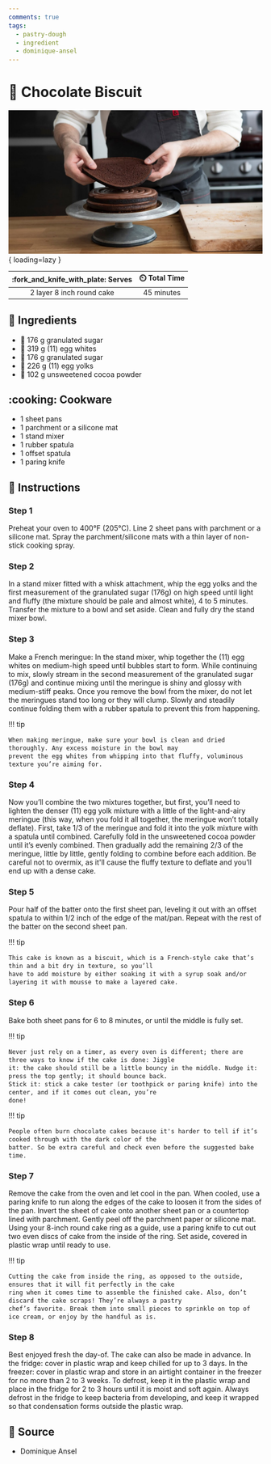 ```yaml
---
comments: true
tags:
  - pastry-dough
  - ingredient
  - dominique-ansel
---
```

# :cake: Chocolate Biscuit

![Chocolate Biscuit](../../assets/images/chocolate-biscuit.jpg){ loading=lazy }

| :fork_and_knife_with_plate: Serves | :timer_clock: Total Time |
|:----------------------------------:|:-----------------------: |
| 2 layer 8 inch round cake | 45 minutes |

## :salt: Ingredients

- :candy: 176 g granulated sugar
- :egg: 319 g (11) egg whites
- :candy: 176 g granulated sugar
- :egg: 226 g (11) egg yolks
- :chocolate_bar: 102 g unsweetened cocoa powder

## :cooking: Cookware

- 1 sheet pans
- 1 parchment or a silicone mat
- 1 stand mixer
- 1 rubber spatula
- 1 offset spatula
- 1 paring knife

## :pencil: Instructions

### Step 1

Preheat your oven to 400°F (205°C). Line 2 sheet pans with parchment or a silicone mat. Spray the parchment/silicone
mats with a thin layer of non-stick cooking spray.

### Step 2

In a stand mixer fitted with a whisk attachment, whip the egg yolks and the first measurement of the granulated sugar
(176g) on high speed until light and fluffy (the mixture should be pale and almost white), 4 to 5 minutes. Transfer the
mixture to a bowl and set aside. Clean and fully dry the stand mixer bowl.

### Step 3

Make a French meringue: In the stand mixer, whip together the (11) egg whites on medium-high speed until bubbles start
to form. While continuing to mix, slowly stream in the second measurement of the granulated sugar (176g) and continue
mixing until the meringue is shiny and glossy with medium-stiff peaks. Once you remove the bowl from the mixer, do not
let the meringues stand too long or they will clump. Slowly and steadily continue folding them with a rubber spatula to
prevent this from happening.

!!! tip

    When making meringue, make sure your bowl is clean and dried thoroughly. Any excess moisture in the bowl may
    prevent the egg whites from whipping into that fluffy, voluminous texture you’re aiming for.

### Step 4

Now you’ll combine the two mixtures together, but first, you’ll need to lighten the denser (11) egg yolk mixture
with a little of the light-and-airy meringue (this way, when you fold it all together, the meringue won’t totally
deflate). First, take 1/3 of the meringue and fold it into the yolk mixture with a spatula until combined. Carefully
fold in the unsweetened cocoa powder until it’s evenly combined. Then gradually add the remaining 2/3 of the meringue,
little by little, gently folding to combine before each addition. Be careful not to overmix, as it'll cause the fluffy
texture to deflate and you’ll end up with a dense cake.

### Step 5

Pour half of the batter onto the first sheet pan, leveling it out with an offset spatula to within 1/2 inch of the edge
of the mat/pan. Repeat with the rest of the batter on the second sheet pan.

!!! tip

    This cake is known as a biscuit, which is a French-style cake that’s thin and a bit dry in texture, so you’ll
    have to add moisture by either soaking it with a syrup soak and/or layering it with mousse to make a layered cake.

### Step 6

Bake both sheet pans for 6 to 8 minutes, or until the middle is fully set.

!!! tip

    Never just rely on a timer, as every oven is different; there are three ways to know if the cake is done: Jiggle
    it: the cake should still be a little bouncy in the middle. Nudge it: press the top gently; it should bounce back.
    Stick it: stick a cake tester (or toothpick or paring knife) into the center, and if it comes out clean, you’re
    done!

!!! tip

    People often burn chocolate cakes because it's harder to tell if it’s cooked through with the dark color of the
    batter. So be extra careful and check even before the suggested bake time.

### Step 7

Remove the cake from the oven and let cool in the pan. When cooled, use a paring knife to run along the edges of the
cake to loosen it from the sides of the pan. Invert the sheet of cake onto another sheet pan or a countertop lined with
parchment. Gently peel off the parchment paper or silicone mat. Using your 8-inch round cake ring as a guide, use a
paring knife to cut out two even discs of cake from the inside of the ring. Set aside, covered in plastic wrap until
ready to use.

!!! tip

    Cutting the cake from inside the ring, as opposed to the outside, ensures that it will fit perfectly in the cake
    ring when it comes time to assemble the finished cake. Also, don’t discard the cake scraps! They’re always a pastry
    chef’s favorite. Break them into small pieces to sprinkle on top of ice cream, or enjoy by the handful as is.

### Step 8

Best enjoyed fresh the day-of. The cake can also be made in advance. In the fridge: cover in plastic wrap and keep
chilled for up to 3 days. In the freezer: cover in plastic wrap and store in an airtight container in the freezer for no
more than 2 to 3 weeks. To defrost, keep it in the plastic wrap and place in the fridge for 2 to 3 hours until it is
moist and soft again. Always defrost in the fridge to keep bacteria from developing, and keep it wrapped so that
condensation forms outside the plastic wrap.

## :link: Source

- Dominique Ansel
